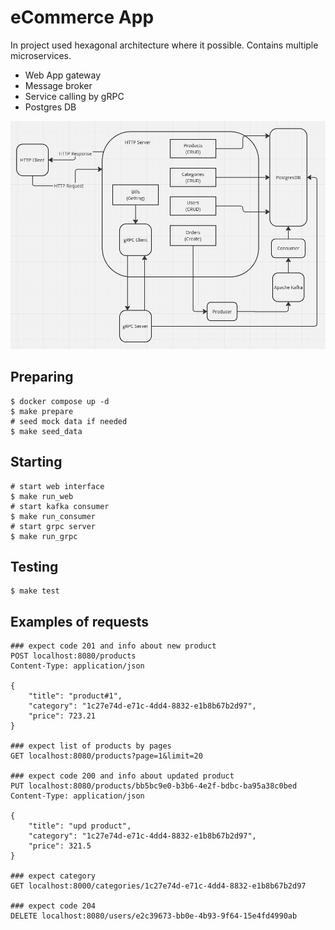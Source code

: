 # eCommerce App
In project used hexagonal architecture where it possible.
Contains multiple microservices.

- Web App gateway
- Message broker
- Service calling by gRPC
- Postgres DB

![alt text](img/scheme.jpg)

## Preparing
```console
$ docker compose up -d
$ make prepare
# seed mock data if needed
$ make seed_data
```
## Starting
```console
# start web interface
$ make run_web
# start kafka consumer
$ make run_consumer
# start grpc server
$ make run_grpc
```
## Testing
```console
$ make test
```
## Examples of requests
```http
### expect code 201 and info about new product
POST localhost:8080/products
Content-Type: application/json

{
    "title": "product#1",
    "category": "1c27e74d-e71c-4dd4-8832-e1b8b67b2d97",
    "price": 723.21
}

### expect list of products by pages
GET localhost:8080/products?page=1&limit=20

### expect code 200 and info about updated product
PUT localhost:8080/products/bb5bc9e0-b3b6-4e2f-bdbc-ba95a38c0bed 
Content-Type: application/json

{
    "title": "upd product",
    "category": "1c27e74d-e71c-4dd4-8832-e1b8b67b2d97",
    "price": 321.5
}

### expect category
GET localhost:8000/categories/1c27e74d-e71c-4dd4-8832-e1b8b67b2d97

### expect code 204
DELETE localhost:8080/users/e2c39673-bb0e-4b93-9f64-15e4fd4990ab 
```
